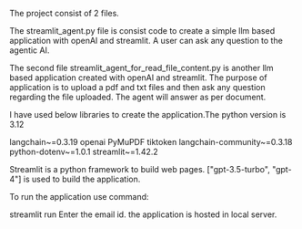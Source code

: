 The project consist of 2 files. 

The streamlit_agent.py file is consist code to create a simple llm based application with openAI and streamlit. A user can ask any question to the agentic AI.

The second file streamlit_agent_for_read_file_content.py is another llm based application created with openAI and streamlit. The purpose of application is to upload a pdf and txt files and then ask any question regarding the file uploaded. The agent will answer as per document.

I have used below libraries to create the application.The python version is 3.12

langchain~=0.3.19
openai
PyMuPDF
tiktoken
langchain-community~=0.3.18
python-dotenv~=1.0.1
streamlit~=1.42.2

Streamlit is a python framework to build web pages. 
["gpt-3.5-turbo", "gpt-4"] is used to build the application.


To run the application use command:

streamlit run <file name>
Enter the email id.
the application is hosted in local server.

